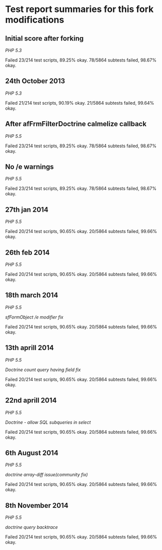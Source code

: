 Test report summaries for this fork modifications
==================================================

Initial score after forking
-------------------------------------
_PHP 5.3_

Failed 23/214 test scripts, 89.25% okay. 78/5864 subtests failed, 98.67% okay.

24th October 2013
---------------------------
_PHP 5.3_

Failed 21/214 test scripts, 90.19% okay. 21/5864 subtests failed, 99.64% okay.

After afFrmFilterDoctrine calmelize callback
------------------------------------------------------
_PHP 5.5_

Failed 23/214 test scripts, 89.25% okay. 78/5864 subtests failed, 98.67% okay.

No /e warnings
--------------
_PHP 5.5_

Failed 23/214 test scripts, 89.25% okay. 78/5864 subtests failed, 98.67% okay.

27th jan 2014
------------
_PHP 5.5_

Failed 20/214 test scripts, 90.65% okay. 20/5864 subtests failed, 99.66% okay.

26th feb 2014
------------
_PHP 5.5_

Failed 20/214 test scripts, 90.65% okay. 20/5864 subtests failed, 99.66% okay.

18th march 2014
--------------
_PHP 5.5_

*sfFormObject /e modifier fix*

Failed 20/214 test scripts, 90.65% okay. 20/5864 subtests failed, 99.66% okay.

13th aprill 2014
--------------
_PHP 5.5_

*Doctrine count query having field fix*

Failed 20/214 test scripts, 90.65% okay. 20/5864 subtests failed, 99.66% okay.

22nd aprill 2014
----------------
_PHP 5.5_

*Doctrine - allow SQL subqueries in select*

Failed 20/214 test scripts, 90.65% okay. 20/5864 subtests failed, 99.66% okay.

6th August 2014
---------------
_PHP 5.5_

*doctrine array-diff issue(community fix)*

Failed 20/214 test scripts, 90.65% okay. 20/5864 subtests failed, 99.66% okay.

8th November 2014
---------------
_PHP 5.5_

*doctrine query backtrace*

Failed 20/214 test scripts, 90.65% okay. 20/5864 subtests failed, 99.66% okay.

